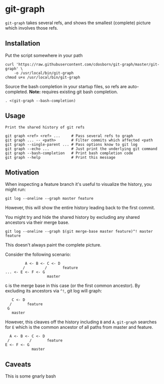 # git-graph

`git-graph` takes several refs, and shows the smallest (complete) picture which
involves those refs.

## Installation

Put the script somewhere in your path
```
curl 'https://raw.githubusercontent.com/cdosborn/git-graph/master/git-graph' \ 
    -o /usr/local/bin/git-graph
chmod u+x /usr/local/bin/git-graph
```
Source the bash completion in your startup files, so refs are auto-completed.
**Note:** requires existing git bash completion.
```
. <(git-graph --bash-completion)
```

## Usage
```
Print the shared history of git refs

git graph <ref> <ref> ...     # Pass several refs to graph
git graph ... -- <path>       # Filter commits which affected <path
git graph --single-parent ... # Pass options know to git log
git graph --echo ...          # Just print the underlying git command
git graph --bash-completion   # Print bash completion code
git graph --help              # Print this message
```


## Motivation

When inspecting a feature branch it's useful to visualize the history, you
might run:
```
git log --oneline --graph master feature
```

However, this will show the entire history leading back to the first commit.

You might try and hide the shared history by excluding any shared ancestors via
their merge base.
```
git log --oneline --graph $(git merge-base master feature)^! master feature
```

This doesn't always paint the complete picture.

Consider the following scenario:
```
         A <- B <- C <- D
        /         /       feature
... <- E <- F <- G
                   master
```
`G` is the merge base in this case (or the first common ancestor). By excluding its ancestors via `^!`, git log will graph:
```
   C <- D
  /       feature
 G
   master
```
However, this cleaves off the history including `B` and `A`. `git-graph` searches for `E` which is the common ancestor of all paths from master and feature.
```
  A <- B <- C <- D
 /         /       feature
E <- F <- G
            master
```

## Caveats
This is some gnarly bash

